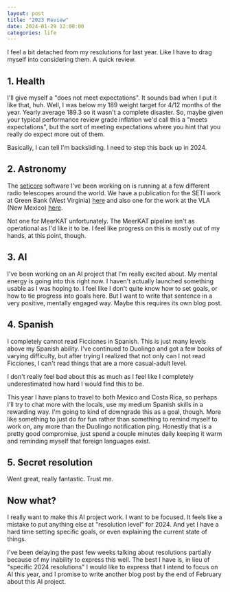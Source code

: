 ```yaml
---
layout: post
title: "2023 Review"
date: 2024-01-29 12:00:00
categories: life
---
```


I feel a bit detached from my resolutions for last year. Like I have
to drag myself into considering them. A quick review.

## 1. Health

I'll give myself a "does not meet expectations". It sounds bad when I
put it like that, huh. Well, I was below my 189 weight target for 4/12
months of the year. Yearly average 189.3 so it wasn't a complete
disaster. So, maybe given your typical performance review grade
inflation we'd call this a "meets expectations", but the sort of
meeting expectations where you hint that you really do expect more out
of them.

Basically, I can tell I'm backsliding. I need to step this back up in 2024.

## 2. Astronomy

The [seticore](https://github.com/lacker/seticore) software I've been
working on is running at a few different radio telescopes around the
world. We have a publication for the SETI work at Green Bank (West Virginia)
[here](https://iopscience.iop.org/article/10.3847/1538-3881/acf576)
and also one for the work at the
VLA (New Mexico) [here](https://arxiv.org/abs/2310.09414).

Not one for MeerKAT unfortunately. The MeerKAT pipeline isn't as
operational as I'd like it to be. I feel like progress on this is
mostly out of my hands, at this point, though.

## 3. AI

I've been working on an AI project that I'm really excited about. My
mental energy is going into this right now. I haven't
actually launched something usable as I was hoping to. I feel like I
don't quite know how to set goals, or how to tie progress into goals
here. But I want to write that sentence in a very positive, mentally
engaged way. Maybe this requires its own blog post.

## 4. Spanish

I completely cannot read Ficciones in Spanish. This is just many
levels above my Spanish ability. I've continued to Duolingo and got a
few books of varying difficulty, but after trying I realized that not
only can I not read Ficciones, I can't read things that are a more
casual-adult level.

I don't really feel bad about this as much as I feel like I
completely underestimated how hard I would find this to be.

This year I have plans to travel to both Mexico and Costa Rica, so
perhaps I'll try to chat more with the locals, use my medium Spanish
skills in a rewarding way. I'm going to kind of downgrade this as a
goal, though. More like something to just do for fun rather than
something to remind myself to work on, any more than the Duolingo
notification ping. Honestly that is a pretty good compromise, just
spend a couple minutes daily keeping it warm and reminding myself that
foreign languages exist.

## 5. Secret resolution

Went great, really fantastic. Trust me.

## Now what?

I really want to make this AI project work. I want to be focused. It
feels like a mistake to put anything else at "resolution level"
for 2024. And yet I have a hard time setting specific goals, or even
explaining the current state of things.

I've been delaying the past few weeks talking about resolutions
partially because of my inability to express this well. The best I have is, in
lieu of "specific 2024 resolutions" I would like to express that I
intend to focus on AI this year, and I promise to write another blog
post by the end of February about this AI project.
